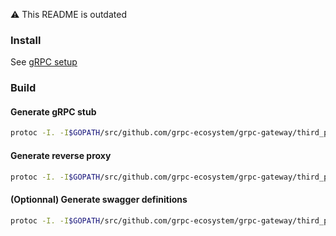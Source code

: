 ⚠ This README is outdated

### Install
See [gRPC setup](../docs/GRPC_SETUP.md)

### Build
#### Generate gRPC stub
```sh
protoc -I. -I$GOPATH/src/github.com/grpc-ecosystem/grpc-gateway/third_party/googleapis --go_out=plugins=grpc:. router.proto
```

#### Generate reverse proxy
```sh
protoc -I. -I$GOPATH/src/github.com/grpc-ecosystem/grpc-gateway/third_party/googleapis --grpc-gateway_out=logtostderr=true:. router.proto
```

#### (Optionnal) Generate swagger definitions
```sh
protoc -I. -I$GOPATH/src/github.com/grpc-ecosystem/grpc-gateway/third_party/googleapis --swagger_out=logtostderr=true:. router.proto
```
